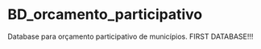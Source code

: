 # BD_orcamento_participativo
Database para orçamento participativo de municípios. FIRST DATABASE!!!
